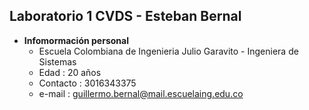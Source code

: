 ## Laboratorio 1 CVDS - Esteban Bernal
   - **Infomormación personal**
       * Escuela Colombiana de Ingenieria Julio Garavito - Ingeniera de Sistemas
       * Edad : 20 años
       * Contacto : 3016343375
       * e-mail : guillermo.bernal@mail.escuelaing.edu.co
